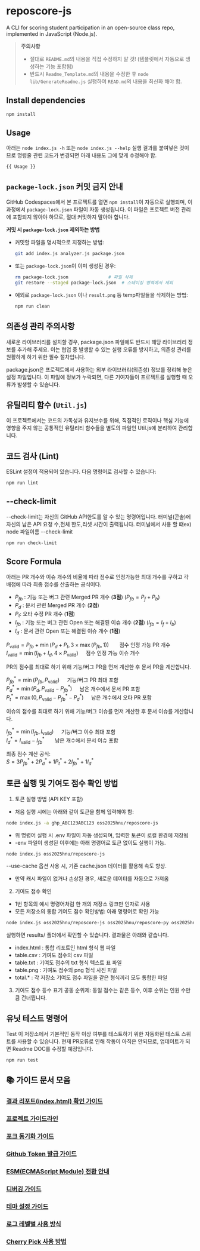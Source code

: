 # reposcore-js
A CLI for scoring student participation in an open-source class repo, implemented in JavaScript (Node.js).

>
> **주의사항**
> - 절대로 `README.md`의 내용을 직접 수정하지 말 것! (템플릿에서 자동으로 생성하는 기능 포함됨)
> - 반드시 `Readme_Template.md`의 내용을 수정한 후 `node lib/GenerateReadme.js` 실행하여 `READ.md`의 내용을 최신화 해야 함.
>

## Install dependencies
```bash
npm install
```

## Usage
아래는 `node index.js -h` 또는 `node index.js --help` 실행 결과를 붙여넣은 것이므로
명령줄 관련 코드가 변경되면 아래 내용도 그에 맞게 수정해야 함.

```
{{ Usage }}
```
## `package-lock.json` 커밋 금지 안내
GitHub Codespaces에서 본 프로젝트를 열면 `npm install`이 자동으로 실행되며, 이 과정에서 `package-lock.json` 파일이 자동 생성됩니다.
이 파일은 프로젝트 버전 관리에 포함되지 않아야 하므로, 절대 커밋하지 말아야 합니다.

**커밋 시 `package-lock.json` 제외하는 방법**

- 커밋할 파일을 명시적으로 지정하는 방법:

    ```bash
    git add index.js analyzer.js package.json
    ```
- 또는 `package-lock.json`이 이미 생성된 경우:

    ```bash
    rm package-lock.json               # 파일 삭제
    git restore --staged package-lock.json  # 스테이징 영역에서 제외
    ```
- 예외로 `package-lock.json` 이나 `result.png` 등 temp파일들을 삭제하는 방법:
    
    ```bash
    npm run clean
    ```

## 의존성 관리 주의사항
새로운 라이브러리를 설치할 경우, package.json 파일에도 반드시 해당 라이브러리 정보를 추가해 주세요.
이는 협업 중 발생할 수 있는 실행 오류를 방지하고, 의존성 관리를 원활하게 하기 위한 필수 절차입니다.

package.json은 프로젝트에서 사용하는 외부 라이브러리(의존성) 정보를 정리해 놓은 설정 파일입니다.
이 파일에 정보가 누락되면, 다른 기여자들이 프로젝트를 실행할 때 오류가 발생할 수 있습니다.

## 유틸리티 함수 (`Util.js`)
이 프로젝트에서는 코드의 가독성과 유지보수를 위해, 직접적인 로직이나 핵심 기능에 영향을 주지 않는 공통적인 유틸리티 함수들을 별도의 파일인 Util.js에 분리하여 관리합니다.

## 코드 검사 (Lint)

ESLint 설정이 적용되어 있습니다. 다음 명령어로 검사할 수 있습니다:

```bash
npm run lint
```
## --check-limit
--check-limit는 자신의 GitHub API한도를 알 수 있는 명령어입니다. 터미널(콘솔)에 자신의 남은 API 요청 수,전체 한도,리셋 시간이 출력됩니다.
터미널에서 사용 할 떄ex) node 파일이름 --check-limit
```bash
npm run check-limit
```
## Score Formula
아래는 PR 개수와 이슈 개수의 비율에 따라 점수로 인정가능한 최대 개수를 구하고 각 배점에 따라 최종 점수를 산출하는 공식이다.

- $P_{fb}$ : 기능 또는 버그 관련 Merged PR 개수 (**3점**) ($P_{fb} = P_f + P_b$)  
- $P_d$ : 문서 관련 Merged PR 개수 (**2점**)  
- $P_t$: 오타 수정 PR 개수 (**1점**)  
- $I_{fb}$ : 기능 또는 버그 관련 Open 또는 해결된 이슈 개수 (**2점**) ($I_{fb} = I_f + I_b$)  
- $I_d$ : 문서 관련 Open 또는 해결된 이슈 개수 (**1점**)

$P_{\text{valid}} = P_{fb} + \min(P_d+P_t, 3 \times \max(P_{fb},1)) ~~\quad$ 점수 인정 가능 PR 개수\
$I_{\text{valid}} = \min(I_{fb} + I_d, 4 \times P_{\text{valid}}) \quad$ 점수 인정 가능 이슈 개수

PR의 점수를 최대로 하기 위해 기능/버그 PR을 먼저 계산한 후 문서 PR을 계산합니다.

$P_{fb}^* = \min(P_{fb}, P_{\text{valid}}) \quad$ 기능/버그 PR 최대 포함\
$P_d^* = \min(P_d, P_{\text{valid}} - P_{fb}^* ) \quad$ 남은 개수에서 문서 PR 포함\
$P_t^* = \max(0, P_{\text{valid}} - P_{fb}^* - P_d^*)\quad$ 남은 개수에서 오타 PR 포함

이슈의 점수를 최대로 하기 위해 기능/버그 이슈를 먼저 계산한 후 문서 이슈를 계산합니다.

$I_{fb}^* = \min(I_{fb}, I_{\text{valid}}) \quad$ 기능/버그 이슈 최대 포함\
$I_d^* = I_{\text{valid}} - I_{fb}^* ~~\quad$ 남은 개수에서 문서 이슈 포함

최종 점수 계산 공식:\
$S = 3P_{fb}^* + 2P_d^* + 1P_t^* + 2I_{fb}^* + 1I_d^*$

## 토큰 실행 및 기여도 점수 확인 방법

1. 토큰 실행 방법 (API KEY 포함)
- 처음 실행 시에는 아래와 같이 토큰을 함께 입력해야 함:
```bash
node index.js -a ghp_ABC123ABC123 oss2025hnu/reposcore-js 
```
- 위 명령어 실행 시 .env 파일이 자동 생성되며, 입력한 토큰이 로컬 환경에 저장됨
- -env 파일이 생성된 이후에는 아래 명령어로 토큰 없이도 실행이 가능.

```bash
node index.js oss2025hnu/reposcore-js
```
--use-cache 옵션 사용 시, 기존 cache.json 데이터를 활용해 속도 향상.

- 만약 캐시 파일이 없거나 손상된 경우, 새로운 데이터를 자동으로 가져옴

2. 기여도 점수 확인
- 1번 항목의 예시 명령어처럼 한 개의 저장소 링크만 인자로 사용
- 모든 저장소의 통합 기여도 점수 확인방법: 아래 명령어로 확인 가능

```bash
node index.js oss2025hnu/reposcore-js oss2025hnu/reposcore-py oss2025hnu/reposcore-cs
```

실행하면 results/ 폴더에서 확인할 수 있습니다. 결과물은 아래와 같습니다.
- index.html : 통합 리포트인 html 형식 웹 파일
- table.csv : 기여도 점수의 csv 파일
- table.txt : 기여도 점수의 txt 형식 텍스트 표 파일
- table.png : 기여도 점수의 png 형식 사진 파일
- total.* : 각 저장소 기여도 점수 파일을 같은 형식끼리 모두 통합한 파일

3. 기여도 점수 등수 표기
공동 순위제: 동일 점수는 같은 등수, 이후 순위는 인원 수만큼 건너뜁니다.


## 유닛 테스트 명령어
Test
이 저장소에서 기본적인 동작 이상 여부를 테스트하기 위한 자동화된 테스트 스위트를 사용할 수 있습니다.
현재 PR오류로 인해 작동이 아직은 안되므로, 업데이트가 되면 Readme DOC를 수정할 예정입니다.

```bash
npm run test
```
## 📚 가이드 문서 모음

### [결과 리포트(index.html) 확인 가이드](docs/view_results_guide.md)

### [프로젝트 가이드라인](docs/project_guidelines.md)

### [포크 동기화 가이드](docs/fork_sync_guide.md)

### [Github Token 발급 가이드](docs/token_guide.md)

### [ESM(ECMAScript Module) 전환 안내](docs/esm_guide.md)

### [디버깅 가이드](docs/debug_guide.md)

### [테마 설정 가이드](docs/theme_guide.md)

### [로그 레벨별 사용 방식](docs/logging_guide.md)

### [Cherry Pick 사용 방법](docs/cherry-pick_guide.md)